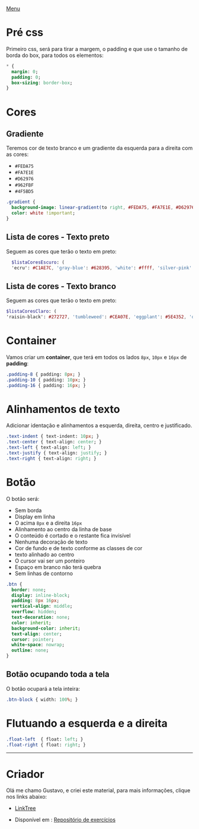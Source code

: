 [Menu](../README.md)


# Pré css
Primeiro css, será para tirar a margem, o padding e que use o tamanho de borda do box, para todos os elementos:

```sass
* {
  margin: 0;
  padding: 0;
  box-sizing: border-box;
}
```

# Cores
## Gradiente
Teremos cor de texto branco e um gradiente da esquerda para a direita com as cores:
* `#FEDA75`
* `#FA7E1E`
* `#D62976`
* `#962FBF`
* `#4F5BD5`

```sass
.gradient {
  background-image: linear-gradient(to right, #FEDA75, #FA7E1E, #D62976, #962FBF, #4F5BD5);
  color: white !important;
}
```

## Lista de cores - Texto preto
Seguem as cores que terão o texto em preto:

```sass
  $listaCoresEscuro: (
  'ecru': #C1AE7C, 'gray-blue': #628395, 'white': #ffff, 'silver-pink': #D5BBB1, 'baby-blue-eyes': #A1C6EA, 'light-blue': #87CEEB, 'cyan': #009688, 'aqua': #00FFFF, 'light-green': #8BC34A, 'lime': #CDDC39, 'khaki': #F0E68C, 'amber': #FFC107, 'orange': #FF9800, 'light-gray': #F1F1F1, 'gray': #9E9E9E, 'pale-red': #FFDDDD, 'pale-yellow': #FFFFCC, 'pale-green': #DDFFDD, 'pale-blue': #FFFFFF);
```

## Lista de cores - Texto branco
Seguem as cores que terão o texto em preto:

```sass
$listaCoresClaro: (
'raisin-black': #272727, 'tumbleweed': #CEA07E, 'eggplant': #5E4352, 'dark-eggplant': #5E4352, 'indigo': #3F51B5, 'blue': #2196F3, 'green': #4CAF50, 'deep-purple': #673AB7, 'red': #F44336, 'pink': #E91E63, 'purple': #9C27B0, 'teal': #009688, 'deep-orange': #FF5722, 'blue-gray':  #607D8B, 'brown': #795548, 'dark-gray': #616161, 'blue-telegram': #35ADE1, 'blue-twitter': #2AA9E0, 'blue-linkedin': #0274B3);
```

# Container

Vamos criar um **container**, que terá em todos os lados `8px`, `10px` e `16px` de **padding**:

```sass
.padding-8 { padding: 8px; }
.padding-10 { padding: 10px; }
.padding-16 { padding: 16px; }
```

# Alinhamentos de texto

Adicionar identação e alinhamentos a esquerda, direita, centro e justificado.

```sass
.text-indent { text-indent: 10px; }
.text-center { text-align: center; }
.text-left { text-align: left; }
.text-justify { text-align: justify; }
.text-right { text-align: right; }
```

# Botão

O botão será:
* Sem borda
* Display em linha
* O acima `8px` e a direita `16px`
* Alinhamento ao centro da linha de base
* O conteúdo é cortado e o restante fica invisível
* Nenhuma decoração de texto
* Cor de fundo e de texto conforme as classes de cor
* texto alinhado ao centro
* O cursor vai ser um ponteiro
* Espaço em branco não terá quebra
* Sem linhas de contorno

```sass
.btn {
  border: none;
  display: inline-block;
  padding: 8px 16px;
  vertical-align: middle;
  overflow: hidden;
  text-decoration: none;
  color: inherit;
  background-color: inherit;
  text-align: center;
  cursor: pointer;
  white-space: nowrap;
  outline: none;
}
```

## Botão ocupando toda a tela

O botão ocupará a tela inteira:

```sass
.btn-block { width: 100%; }
```

# Flutuando a esquerda e a direita

```sass
.float-left  { float: left; }
.float-right { float: right; }
```

***

# Criador
Olá me chamo Gustavo, e criei este material, para mais informações, clique nos links abaixo:

* [LinkTree](https://www.linktree.com.br/gusleaooliveira)


* Disponível em : [Repositório de exercícios](../README.md)

